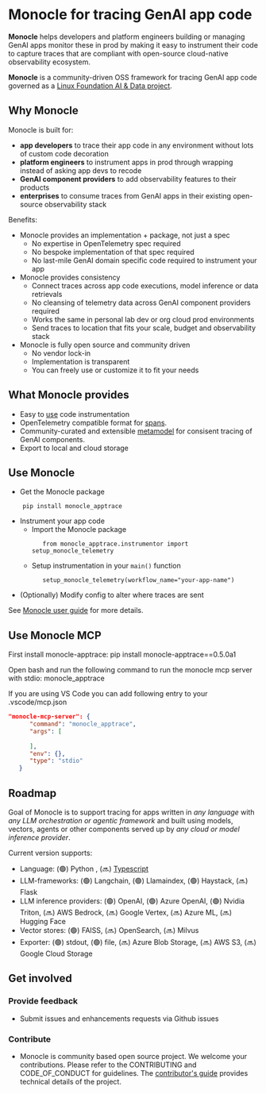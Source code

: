 # Monocle for tracing GenAI app code

**Monocle** helps developers and platform engineers building or managing GenAI apps monitor these in prod by making it easy to instrument their code to capture traces that are compliant with open-source cloud-native observability ecosystem. 

**Monocle** is a community-driven OSS framework for tracing GenAI app code governed as a [Linux Foundation AI & Data project](https://lfaidata.foundation/projects/monocle/). 

## Why Monocle

Monocle is built for: 
- **app developers** to trace their app code in any environment without lots of custom code decoration 
- **platform engineers** to instrument apps in prod through wrapping instead of asking app devs to recode
- **GenAI component providers** to add observability features to their products 
- **enterprises** to consume traces from GenAI apps in their existing open-source observability stack

Benefits:
- Monocle provides an implementation + package, not just a spec 
   - No expertise in OpenTelemetry spec required
   - No bespoke implementation of that spec required
   - No last-mile GenAI domain specific code required to instrument your app
- Monocle provides consistency  
   - Connect traces across app code executions, model inference or data retrievals
   - No cleansing of telemetry data across GenAI component providers required
   - Works the same in personal lab dev or org cloud prod environments
   - Send traces to location that fits your scale, budget and observability stack
- Monocle is fully open source and community driven
   - No vendor lock-in
   - Implementation is transparent
   - You can freely use or customize it to fit your needs 

## What Monocle provides

- Easy to [use](#use-monocle) code instrumentation
- OpenTelemetry compatible format for [spans](src/monocle_apptrace/metamodel/spans/span_format.json). 
- Community-curated and extensible [metamodel](src/monocle_apptrace/metamodel/README.md) for consisent tracing of GenAI components. 
- Export to local and cloud storage 

## Use Monocle

- Get the Monocle package
  
```
    pip install monocle_apptrace 
```
- Instrument your app code
     - Import the Monocle package
       ```
          from monocle_apptrace.instrumentor import setup_monocle_telemetry
       ```
     - Setup instrumentation in your ```main()``` function  
       ``` 
          setup_monocle_telemetry(workflow_name="your-app-name")
       ```         
- (Optionally) Modify config to alter where traces are sent

See [Monocle user guide](Monocle_User_Guide.md) for more details.
  

## Use Monocle MCP

First install monocle-apptrace: pip install monocle-apptrace==0.5.0a1

Open bash and run the following command to run the monocle mcp server with stdio:
monocle_apptrace

If you are using VS Code you can add following entry to your .vscode/mcp.json

```json
"monocle-mcp-server": {
      "command": "monocle_apptrace",
      "args": [
         
      ],
      "env": {},
      "type": "stdio"
   }
```

## Roadmap 

Goal of Monocle is to support tracing for apps written in *any language* with *any LLM orchestration or agentic framework* and built using models, vectors, agents or other components served up by *any cloud or model inference provider*. 

Current version supports: 
- Language: (🟢) Python , (🔜) [Typescript](https://github.com/monocle2ai/monocle-typescript) 
- LLM-frameworks: (🟢) Langchain, (🟢) Llamaindex, (🟢) Haystack, (🔜) Flask
- LLM inference providers: (🟢) OpenAI, (🟢) Azure OpenAI, (🟢) Nvidia Triton, (🔜) AWS Bedrock, (🔜) Google Vertex, (🔜) Azure ML, (🔜) Hugging Face
- Vector stores: (🟢) FAISS, (🔜) OpenSearch, (🔜) Milvus
- Exporter: (🟢) stdout, (🟢) file, (🔜) Azure Blob Storage, (🔜) AWS S3, (🔜) Google Cloud Storage


## Get involved
### Provide feedback
- Submit issues and enhancements requests via Github issues

### Contribute
- Monocle is community based open source project. We welcome your contributions. Please refer to the CONTRIBUTING and CODE_OF_CONDUCT for guidelines. The [contributor's guide](CONTRIBUTING.md) provides technical details of the project.

